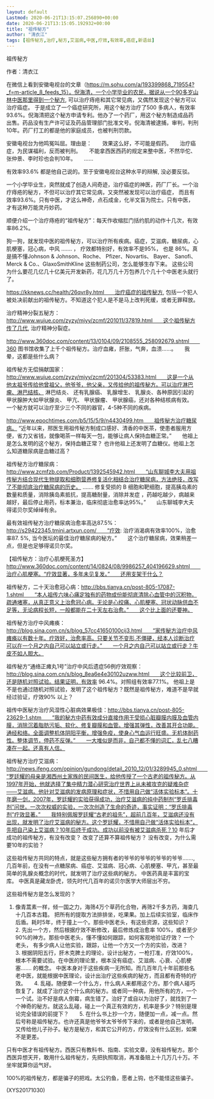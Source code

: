 ```yaml
---
layout: default
Lastmod: 2020-06-21T13:15:07.256890+00:00
date: 2020-06-21T13:15:05.192932+00:00
title: "祖传秘方"
author: "清衣江"
tags: [祖传秘方,治疗,秘方,艾滋病,中医,疗效,有效率,癌症,新语丝]
---
```


祖传秘方

作者：清衣江

在微信上看到安徽电视台的文章（https://m.sohu.com/a/193399868_719554?_f=m-article_8_feeds_15）。倪海清，一个小学毕业的农民，据说从一个90多岁山林中医那里得到一个秘方, 可以治疗痔疮和其它常见病，又偶然发现这个秘方可以治疗癌症。 于是成立了一个癌症研究所，用这个秘方治疗了500 多病人，有效率93.6%。倪海清把这个秘方申请专利。他办了一个药厂，用这个秘方制造成品药出售。药品没有生产许可证及药品管理部门批准文号。倪海清被逮捕，审判，判刑10年。药厂打工的都是他的家庭成员，也被判刑罚款。

安徽电视台为他鸣冤叫屈。理由是：　　效果这么好，不可能是假药。　　治疗癌症，为民谋福利，反而被判刑。　　不能拿西医西药的规定来整中医，不然华佗、张仲景、李时珍也会判10年。　　……

有效率93.6% 都是他自己说的。至于安徽电视台这种水平的辩解,  没必要反驳。

一个小学毕业生，突然就成了创造人间奇迹，治疗癌症的神医，药厂厂长。一个治疗痔疮的秘方，不但可以治疗其它常见病，又突然被发现可以治疗癌症， 而且有效率93.6%。只有中医，才这么神奇，点石成金，化半文盲为院士。只有中医，才有这种万能灵丹妙药。

顺便介绍一个治疗痔疮的“祖传秘方”：每天作收缩肛门括约肌的动作十几次，有效率86.2%。

狗一狗，就发现中医的祖传秘方，可以治疗所有疾病。癌症，艾滋病，糖尿病，心肌梗塞，冠心病，中风 ……. ， 疗效都特别好，有效率不是95%， 也是 86%。真是搞不懂Johnson & Johnson、Roche、 Pfizer、Novartis、 Bayer、 Sanofi、Merck & Co.、GlaxoSmithKline  这些制药公司，怎么能够生存下来。 这些公司为什么要花几亿几十亿美元开发新药，花几万几十万包养几个几十个中医老头就行了。

https://kknews.cc/health/26qvr8y.html　　治疗癌症的祖传秘方, 包括一个犯人被处决前献出的祖传秘方。不知道这个犯人是不是马上改判死缓，或者无罪释放。

治疗精神分裂五秘方： http://www.wujue.com/zyzy/mjyy/zcmf/201011/37819.html　　这个祖传秘方传了几代, 治疗精神分裂症。

http://www.360doc.com/content/13/0104/09/2108555_258092679.shtml　　360 图书馆收集了上千个祖传秘方。治疗血雍，肝胀，气奔，血溃……。　　我晕，这都是些什么病？

祖传秘方无偿捐献国家：  http://www.wujue.com/zyzy/mjyy/zcmf/201304/53383.html　　这是一个从他太祖爷传给他曾祖父，他爷爷，他父亲，又传给他的祖传秘方。可以治疗淋巴瘤、淋巴结核、 淋巴结炎、 还有乳腺癌、 乳腺增生、 乳腺炎、各种原因引起的甲状腺肿大如甲状腺炎、 甲亢、 甲状腺瘤、 甲状腺癌，还对各种结核病有效。　　一个秘方就可以治疗至少三个不同的器官，4-5种不同的疾病。

http://www.epochtimes.com/b5/15/5/9/n4430499.htm　　祖传秘方治疗糖尿病。 “近年以来，邢医生用祖传秘方制成口感好、清香的中医茶，使患者服用方便，省力又省钱，就像喝茶一样每天一包，能够让病人保持血糖正常。”　　他祖上是怎么发明的这个秘方，保持血糖正常？ 也许他祖上还发明了血糖仪。他祖上怎么知道糖尿病是血糖过高？

祖传秘方治疗糖尿病：http://www.zcmfzb.com/Product/1392545942.html　　“山东聊城李大夫用祖传秘方结合现代生物提取和细胞营养修复活化相结合治疗糖尿病，方法绝技，改写了不能彻底治疗糖尿病的历史。 ……. 修复受损的 B 细胞和靶细胞，提高胰岛素的数量和质量，消除胰岛素抵抗，提高糖耐量，消除并发症 ，药越吃越少，病越来越好，最后停止用药，标本兼治，临床彻底治愈率达95%。”　　山东聊城李大夫得诺贝尔奖绰绰有余。

最有效祖传秘方治疗糖尿病治愈率高达87.5%：http://s29422345.tmini.artxun.com/　　“疗效: 治疗消渴病有效率100%，治愈率87. 5%, 当今医坛的最佳治疗糖尿病的秘方。”　　这个治疗糖尿病，效果稍差一点，但是也足够得诺贝尔奖。

【祖传秘方：治疗心肌梗死圣方】http://www.360doc.com/content/14/0824/08/9986257_404196629.shtml　　治疗心肌梗塞。“疗效显著，多年未见复发。”　　还用支架干什么？

祖传秘方，二十天治愈冠心病：http://bbs.tianya.cn/post-805-17087-1.shtml　　“本人祖传六味心痛定独有的药物成份能彻底清除心血管中的沉积物，疏通堵塞，从真正意义上治愈冠心病。无论是心绞痛、心肌梗塞、冠状动脉供血不足等，无论病程长短，一般都能在二十天左右治愈。”　　这个比上面的还要神。

祖传秘方治疗中风瘫痪：http://blog.sina.com.cn/s/blog_57cc41650100cij3.html　　“家传秘方治疗中风瘫痪以有数十年。疗效好，治愈率高。只要关节不变形,不僵硬，经本人诊断治疗可以在一个月之内自己可以站立或行走。”　　一个月之内自己可以站立或行走？牛皮不如人胆大。

祖传秘方“通络正瘫丸1号”治疗中风后遗症56例疗效观察：http://blog.sina.com.cn/s/blog_8ea6e4e30102uzww.html　　这个比较前卫，还是随机对照试验。结果证明，有效率 96.4%。对照组有效率77.1%。 他祖上是不是也通过随机对照试验，发明了这个祖传秘方？既然是祖传秘方，难道不是早就经过验证，疗效90% 以上？

祖传中医秘方治疗风湿性心脏病效果极佳：http://bbs.tianya.cn/post-805-23629-1.shtm　　“我的秘方中药有效成分直接作用于受损心脏瓣膜内膜及血管内膜，消除沉着脂肪污垢、软化、修复瓣膜和血管。增强其弹性，改善其开合功能。通经和络。全面调整机体阴阳平衡，增强免疫，使身心气血运行旺盛。无机体耐药性。整体调节，停药不反弹。”　　一大堆似是而非，自己都不懂的词汇，乱七八糟凑在一起。还真有人信。

祖传秘方治疗艾滋病：http://news.ifeng.com/opinion/gundong/detail_2010_12/01/3289945_0.shtml　　“罗廷耀的母亲是湘西州土家族的民间医生，给他传授了一个古老的祖传秘方。从1997年开始，他就选择了集中精力潜心研究治疗世界上从未被攻克的疑难杂症——艾滋病。他针对艾滋病的发病原理和症状，不惜用自己做“活体实验标本”。十年磨一剑，2007年，罗廷耀的实验获得成功，治疗艾滋病的纯中药制剂“罗氏排毒剂”问世。一次次权威的实验，一次次创造了生命的奇迹，事实证明：“罗氏排毒剂”疗效显著。”　　我特别佩服罗廷耀“古老的祖先”，超前几百年，艾滋病还没有出现，就发明了治疗艾滋病的秘方。这个罗廷耀，不惜用自己做“活体实验标本”，先把自己染上艾滋病？10年后终于成功。成功以前没有被艾滋病杀死？10 年后才成功的祖传秘方，有没有改变？ 改变了还算不算祖传秘方？ 没有改变，为什么需要10年的实验？

这些祖传秘方共同的特点，就是这些秘方拥有者的爷爷的爷爷的爷爷的爷爷……., 几百年前，在没有一点糖尿病、癌症、艾滋病、冠心病、心肌梗塞、甲亢，甚至最简单的乳腺炎概念的时代，就发明了治疗这些病的秘方。 中医药真是丰富的宝库。 中医真是藏龙卧虎，领先时代几百年的诺贝尔医学大师层出不穷。

这些祖传秘方是怎么发现的？

1. 像青蒿素一样，倾一国之力，海筛4万个草药化合物，再筛2千多方药，海查几十几百本古籍。 把所有的提取方法排排坐，吃果果。加上后续实验室，临床作后盾。耗时5年，终于撞上一个。那些中医老头，有这些资源，这些知识？　　2. 先出一个方，然后根据疗效不断修改，最后修炼成治愈率 100%，或者至少90%的神方。那些中医老头，懂不懂如何跟踪，如何客观地验证疗效？ 一个老头， 有多少病人让他实验，跟踪，让他一个方又一个方的实验，改进？　　3. 根据阴阳五行，肝木克脾土的理论，设计出秘方，一枪打准，疗效100%，根本不需要试验。在中医的理论里，根本没有癌症、艾滋病、心衰、心肌梗塞……. 的概念。 中医本身对于这些疾病一无所知。而几百年几十年前那些名老中医，就能根据中医理论，设计出治疗这些疾病的秘方，而且都有奇特的疗效。　　4. 乱碰。随便拿一个什么方，什么病人来都用这个方。那个病人碰巧恢复了，就成了治疗这个什么病的秘方。或者同一种病，用他所有的方，一个一个试。治不好是病人倒霉，病生错了。治好了或自以为治好了，就找到了一个神奇的秘方。就这么乱碰，碰上一个真正有效的方，机率是多少？特别是理论完全错误的前提下？　　5.  在什么书上抄一个方，随便加一点，减一点。然后号称是祖传秘方。也许还真是他爷爷太爷爷传下来的，或者是他自己发明，又传给他儿子孙子。秘方是秘方，和其它公开的方，疗效没有什么区别，如果不是更差。

只有中医才有祖传秘方。西医只有教科书、指南、实验文章，没有祖传秘方。那个西医异想天开，敢用什么祖传秘方，先把执照取消，再准备赔上十几万几十万。不坐牢就算你运气好。

100%的祖传秘方，都是骗子的把戏。太公钓鱼，愿者上钩，也不能怪这些骗子。

(XYS20171030)

